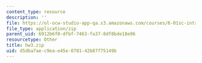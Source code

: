 ```yaml
---
content_type: resource
description: ''
file: https://ol-ocw-studio-app-qa.s3.amazonaws.com/courses/6-01sc-introduction-to-electrical-engineering-and-computer-science-i-spring-2011/d5dba7aec9eae45e070142b87f75149b_hw3.zip
file_type: application/zip
parent_uid: 6912b6f0-dfbf-7463-fa37-8df8bde18e96
resourcetype: Other
title: hw3.zip
uid: d5dba7ae-c9ea-e45e-0701-42b87f75149b
---
```

